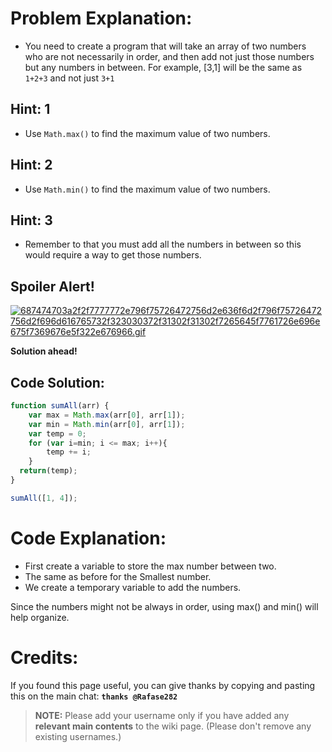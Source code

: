 # Problem Explanation:
- You need to create a program that will take an array of two numbers who are not necessarily in order, and then add not just those numbers but any numbers in between. For example, [3,1] will be the same as `1+2+3` and not just `3+1`

## Hint: 1
- Use `Math.max()` to find the maximum value of two numbers.

## Hint: 2
- Use `Math.min()` to find the maximum value of two numbers.

## Hint: 3
- Remember to that you must add all the numbers in between so this would require a way to get those numbers.

## Spoiler Alert!
[![687474703a2f2f7777772e796f75726472756d2e636f6d2f796f75726472756d2f696d616765732f323030372f31302f31302f7265645f7761726e696e675f7369676e5f322e676966.gif](https://files.gitter.im/FreeCodeCamp/Wiki/nlOm/thumb/687474703a2f2f7777772e796f75726472756d2e636f6d2f796f75726472756d2f696d616765732f323030372f31302f31302f7265645f7761726e696e675f7369676e5f322e676966.gif)](https://files.gitter.im/FreeCodeCamp/Wiki/nlOm/687474703a2f2f7777772e796f75726472756d2e636f6d2f796f75726472756d2f696d616765732f323030372f31302f31302f7265645f7761726e696e675f7369676e5f322e676966.gif)

**Solution ahead!**

## Code Solution:

```js
function sumAll(arr) {
    var max = Math.max(arr[0], arr[1]);
    var min = Math.min(arr[0], arr[1]);
    var temp = 0;
    for (var i=min; i <= max; i++){
        temp += i;
    }
  return(temp);
}

sumAll([1, 4]);
```

# Code Explanation:
- First create a variable to store the max number between two.
- The same as before for the Smallest number.
- We create a temporary variable to add the numbers.

Since the numbers might not be always in order, using max() and min() will help organize.

# Credits:
If you found this page useful, you can give thanks by copying and pasting this on the main chat:  **`thanks @Rafase282`**

> **NOTE:** Please add your username only if you have added any **relevant main contents** to the wiki page. (Please don't remove any existing usernames.)
